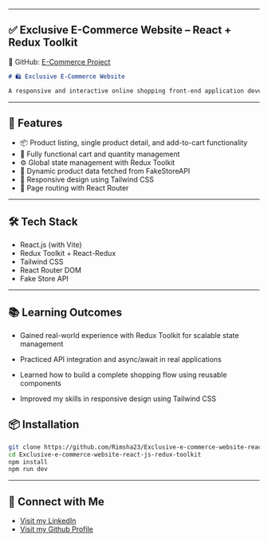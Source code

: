 
---

## ✅  **Exclusive E-Commerce Website – React + Redux Toolkit**

📁 GitHub: [E-Commerce Project](https://github.com/Rimsha23/Exclusive-e-commerce-website-react-js-redux-toolkit/tree/master)

```markdown
# 🛍️ Exclusive E-Commerce Website

A responsive and interactive online shopping front-end application developed with **React.js**, **Redux Toolkit**, and **Fake Store API**. Built during my front-end training at **Enigmatix BoostCamp** (June 2023 – Jan 2024).

```
---

## 🚀 Features

- 📦 Product listing, single product detail, and add-to-cart functionality
- 🛒 Fully functional cart and quantity management
- ⚙️ Global state management with Redux Toolkit
- 🔄 Dynamic product data fetched from FakeStoreAPI
- 📱 Responsive design using Tailwind CSS
- 🔁 Page routing with React Router

---

## 🛠️ Tech Stack

- React.js (with Vite)
- Redux Toolkit + React-Redux
- Tailwind CSS
- React Router DOM
- Fake Store API

---

## 📚 Learning Outcomes

- Gained real-world experience with Redux Toolkit for scalable state management

- Practiced API integration and async/await in real applications

- Learned how to build a complete shopping flow using reusable components

- Improved my skills in responsive design using Tailwind CSS

## 📦 Installation

```bash
git clone https://github.com/Rimsha23/Exclusive-e-commerce-website-react-js-redux-toolkit.git
cd Exclusive-e-commerce-website-react-js-redux-toolkit
npm install
npm run dev
```

---

## 🔗 Connect with Me

- [Visit my LinkedIn](https://www.linkedin.com/in/rimsha-malik/)
- [Visit my Github Profile](https://github.com/Rimsha23/)

